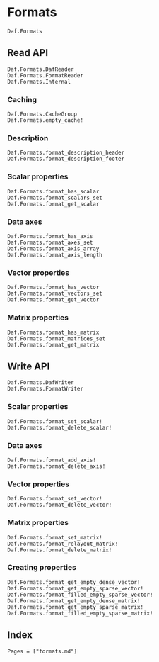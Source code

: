 # Formats

```@docs
Daf.Formats
```

## Read API

```@docs
Daf.Formats.DafReader
Daf.Formats.FormatReader
Daf.Formats.Internal
```

### Caching

```@docs
Daf.Formats.CacheGroup
Daf.Formats.empty_cache!
```

### Description

```@docs
Daf.Formats.format_description_header
Daf.Formats.format_description_footer
```

### Scalar properties

```@docs
Daf.Formats.format_has_scalar
Daf.Formats.format_scalars_set
Daf.Formats.format_get_scalar
```

### Data axes

```@docs
Daf.Formats.format_has_axis
Daf.Formats.format_axes_set
Daf.Formats.format_axis_array
Daf.Formats.format_axis_length
```

### Vector properties

```@docs
Daf.Formats.format_has_vector
Daf.Formats.format_vectors_set
Daf.Formats.format_get_vector
```

### Matrix properties

```@docs
Daf.Formats.format_has_matrix
Daf.Formats.format_matrices_set
Daf.Formats.format_get_matrix
```

## Write API

```@docs
Daf.Formats.DafWriter
Daf.Formats.FormatWriter
```

### Scalar properties

```@docs
Daf.Formats.format_set_scalar!
Daf.Formats.format_delete_scalar!
```

### Data axes

```@docs
Daf.Formats.format_add_axis!
Daf.Formats.format_delete_axis!
```

### Vector properties

```@docs
Daf.Formats.format_set_vector!
Daf.Formats.format_delete_vector!
```

### Matrix properties

```@docs
Daf.Formats.format_set_matrix!
Daf.Formats.format_relayout_matrix!
Daf.Formats.format_delete_matrix!
```

### Creating properties

```@docs
Daf.Formats.format_get_empty_dense_vector!
Daf.Formats.format_get_empty_sparse_vector!
Daf.Formats.format_filled_empty_sparse_vector!
Daf.Formats.format_get_empty_dense_matrix!
Daf.Formats.format_get_empty_sparse_matrix!
Daf.Formats.format_filled_empty_sparse_matrix!
```

## Index

```@index
Pages = ["formats.md"]
```
